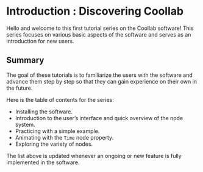 # Introduction : Discovering Coollab

Hello and welcome to this first tutorial series on the Coollab software!
This series focuses on various basic aspects of the software and serves as an introduction for new users.

## Summary

The goal of these tutorials is to familiarize the users with the software and advance them step by step so that they can gain experience on their own in the future.

Here is the table of contents for the series:

- Installing the software. 
- Introduction to the user’s interface and quick overview of the node system.
- Practicing with a simple example.
- Animating with the `Time` node property.
- Exploring the variety of nodes.

The list above is updated whenever an ongoing or new feature is fully implemented in the software.